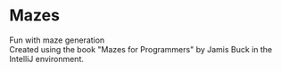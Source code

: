# Mazes
Fun with maze generation  
Created using the book "Mazes for Programmers" by Jamis Buck in the IntelliJ environment.
